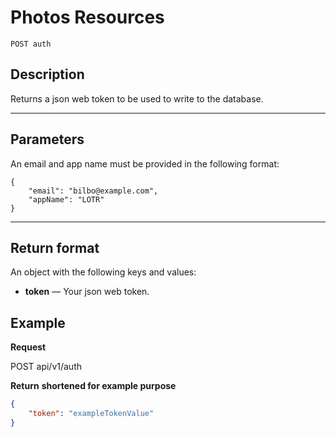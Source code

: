 # Photos Resources

    POST auth

## Description
Returns a json web token to be used to write to the database.

***

## Parameters

An email and app name must be provided in the following format:

```
{
	"email": "bilbo@example.com",
	"appName": "LOTR"
}
```

***

## Return format
An object with the following keys and values:

- **token** — Your json web token.



## Example
**Request**

   POST api/v1/auth

**Return** __shortened for example purpose__
``` json
{
    "token": "exampleTokenValue"
}
```
